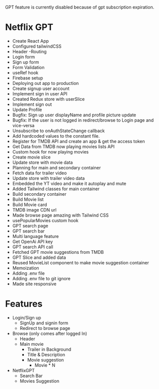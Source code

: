 GPT feature is currently disabled because of gpt subscription expiration.

# Netflix GPT

- Create React App
- Configured tailwindCSS
- Header
  -Routing
- Login form
- Sign up form
- Form Validation
- useRef hook
- Firebase setup
- Deploying out app to production
- Create signup user account
- Implement sign in user API
- Created Redux store with userSlice
- Implement sign out
- Update Profile
- Bugfix: Sign up user displayName and profile picture update
- Bugfix: If the user is not logged in redirect/browse to Login page and vice-versa
- Unsubscribe to onAuthStateChange callback
- Add hardcoded values to the constant file.
- Register for TMDB API and create an app & get the access token
- Get Data from TMDB now playing movies lists API
- Custom hook for now playing movies
- Create movie slice
- Update store with movie data
- Planning for main and secondary container
- Fetch data for trailer video
- Update store with trailer video data
- Embedded the YT video and make it autoplay and mute
- Added Tailwind classes for main container
- Build secondary container
- Build Movie list
- Build Movie card
- TMDB image CDN url
- Made browse page amazing with Tailwind CSS
- usePopularMovies custom hook
- GPT search page
- GPT search bar
- Multi language feature
- Get OpenAi API key
- GPT search API call
- Fetched GPT movie suggestions from TMDB
- GPT Slice and added data
- Reused MovieList component to make movie suggestion container
- Memoization
- Adding .env file
- Adding .env file to git ignore
- Made site responsive

# Features

- Login/Sign up
  - SignUp and signin form
  - Redirect to browse page
- Browse (only comes after logged In)
  - Header
  - Main movie
    - Trailer in Background
    - Title & Description
    - Movie suggestion
      - Movie \* N
- NetflixGPT
  - Search Bar
  - Movies Suggestion
